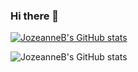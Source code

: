 ### Hi there 👋
[![JozeanneB's GitHub stats](https://github-readme-stats.vercel.app/api?username=JozeanneB)](https://github.com/JozeanneB/github-readme-stats)

![JozeanneB's GitHub stats](https://github-readme-stats.vercel.app/api?username=JozeanneB&count_private=true)

